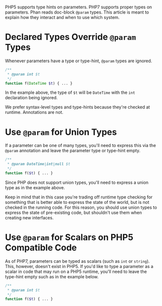 PHP5 supports type hints on parameters. PHP7 supports proper types on parameters. Phan reads doc-block `@param` types. This article is meant to explain how they interact and when to use which system.

# Declared Types Override `@param` Types

Whenever parameters have a type or type-hint, `@param` types are ignored.

```php
/**
 * @param int $t
 */
function f(DateTime $t) { ... }
```

In the example above, the type of `$t` will be `DateTime` with the `int` declaration being ignored.

We prefer syntax-level types and type-hints because they're checked at runtime. Annotations are not.

# Use `@param` for Union Types

If a parameter can be one of many types, you'll need to express this via the `@param` annotation and leave the parameter type or type-hint empty.

```php
/**
 * @param DateTime|int|null $t
 */
function f($t) { ... }
```

Since PHP does not support union types, you'll need to express a union type as in the example above.

Keep in mind that in this case you're trading off runtime type checking for something that is better able to express the state of the world, but is not checked in the running code. For this reason, you should use union types to express the state of pre-existing code, but shouldn't use them when creating new interfaces.

# Use `@param` for Scalars on PHP5 Compatible Code

As of PHP7, parameters can be typed as scalars (such as `int` or `string`). This, however, doesn't exist in PHP5. If you'd like to type a parameter as a scalar in code that may run on a PHP5 runtime, you'll need to leave the type-hint empty such as in the example below.

```php
/**
 * @param int $t
 */
function f($t) { ... }
```

